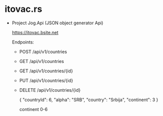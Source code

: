 # itovac.rs

- Project Jog.Api (JSON object generator Api)

  https://itovac.bsite.net

  Endpoints:
  - POST /api/v1/countries
  - GET /api/v1/countries
  - GET /api/v1/countries/{id}
  - PUT /api/v1/countries/{id}
  - DELETE /api/v1/countries/{id}

    {
        "countryId": 6,
        "alpha": "SRB",
        "country": "Srbija",
        "continent": 3
    }

    continent 0-6
